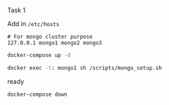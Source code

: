 Task 1

Add in `/etc/hosts`
```text
# For mongo cluster purpose
127.0.0.1 mongo1 mongo2 mongo3
```

```sh
docker-compose up -d
```

```sh
docker exec -ti mongo1 sh /scripts/mongo_setup.sh
```
ready
```sh
docker-compose down
```